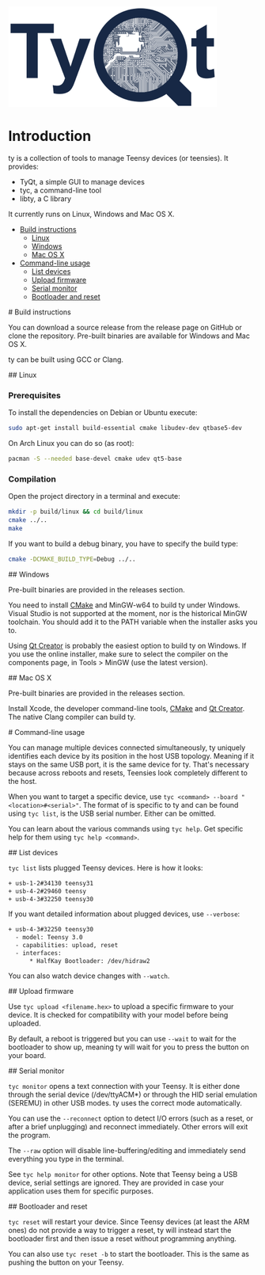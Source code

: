 ![TyQt Logo](/resources/images/banner.png)

# Introduction

ty is a collection of tools to manage Teensy devices (or teensies). It provides:
- TyQt, a simple GUI to manage devices
- tyc, a command-line tool
- libty, a C library

It currently runs on Linux, Windows and Mac OS X.

- [Build instructions](#build)
  - [Linux](#build_linux)
  - [Windows](#build_windows)
  - [Mac OS X](#build_darwin)
- [Command-line usage](#usage)
  - [List devices](#usage_list)
  - [Upload firmware](#usage_upload)
  - [Serial monitor](#usage_monitor)
  - [Bootloader and reset](#usage_reset)

<a name="build"/>
# Build instructions

You can download a source release from the release page on GitHub or clone the repository.
Pre-built binaries are available for Windows and Mac OS X.

ty can be built using GCC or Clang.

<a name="build_linux"/>
## Linux

### Prerequisites

To install the dependencies on Debian or Ubuntu execute:
```bash
sudo apt-get install build-essential cmake libudev-dev qtbase5-dev
```

On Arch Linux you can do so (as root):
```bash
pacman -S --needed base-devel cmake udev qt5-base
```

### Compilation

Open the project directory in a terminal and execute:
```bash
mkdir -p build/linux && cd build/linux
cmake ../..
make
```

If you want to build a debug binary, you have to specify the build type:
```bash
cmake -DCMAKE_BUILD_TYPE=Debug ../..
```

<a name="build_windows"/>
## Windows

Pre-built binaries are provided in the releases section.

You need to install [CMake](http://www.cmake.org/) and MinGW-w64 to build ty under Windows.
Visual Studio is not supported at the moment, nor is the historical MinGW toolchain. You should
add it to the PATH variable when the installer asks you to.

Using [Qt Creator](http://www.qt.io/download-open-source/) is probably the easiest option to build
ty on Windows. If you use the online installer, make sure to select the compiler on the components
page, in Tools > MinGW (use the latest version).

<a name="build_darwin"/>
## Mac OS X

Pre-built binaries are provided in the releases section.

Install Xcode, the developer command-line tools, [CMake](http://www.cmake.org/) and
[Qt Creator](http://www.qt.io/download-open-source/). The native Clang compiler can build ty.

<a name="usage"/>
# Command-line usage

You can manage multiple devices connected simultaneously, ty uniquely identifies each device by its
position in the host USB topology. Meaning if it stays on the same USB port, it is the same device
for ty. That's necessary because across reboots and resets, Teensies look completely different to
the host.

When you want to target a specific device, use `tyc <command> --board "<location>#<serial>"`.
The format of <location> is specific to ty and can be found using `tyc list`, <serial> is the
USB serial number. Either can be omitted.

You can learn about the various commands using `tyc help`. Get specific help for them using
`tyc help <command>`.

<a name="usage_list"/>
## List devices

`tyc list` lists plugged Teensy devices. Here is how it looks:
```
+ usb-1-2#34130 teensy31
+ usb-4-2#29460 teensy
+ usb-4-3#32250 teensy30
```

If you want detailed information about plugged devices, use `--verbose`:
```
+ usb-4-3#32250 teensy30
  - model: Teensy 3.0
  - capabilities: upload, reset
  - interfaces:
      * HalfKay Bootloader: /dev/hidraw2
```

You can also watch device changes with `--watch`.

<a name="usage_upload"/>
## Upload firmware

Use `tyc upload <filename.hex>` to upload a specific firmware to your device. It is checked for
compatibility with your model before being uploaded.

By default, a reboot is triggered but you can use `--wait` to wait for the bootloader to show up,
meaning ty will wait for you to press the button on your board.

<a name="usage_monitor"/>
## Serial monitor

`tyc monitor` opens a text connection with your Teensy. It is either done through the serial device
(/dev/ttyACM*) or through the HID serial emulation (SEREMU) in other USB modes. ty uses the correct
mode automatically.

You can use the `--reconnect` option to detect I/O errors (such as a reset, or after a brief
unplugging) and reconnect immediately. Other errors will exit the program.

The `--raw` option will disable line-buffering/editing and immediately send everything you type in
the terminal.

See `tyc help monitor` for other options. Note that Teensy being a USB device, serial settings are
ignored. They are provided in case your application uses them for specific purposes.

<a name="usage_reset"/>
## Bootloader and reset

`tyc reset` will restart your device. Since Teensy devices (at least the ARM ones) do not provide
a way to trigger a reset, ty will instead start the bootloader first and then issue a reset
without programming anything.

You can also use `tyc reset -b` to start the bootloader. This is the same as pushing the button on
your Teensy.
